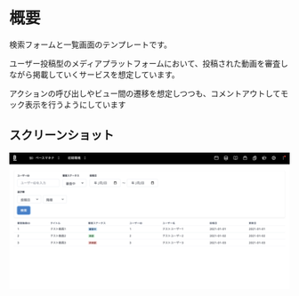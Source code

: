 # 概要

検索フォームと一覧画面のテンプレートです。

ユーザー投稿型のメディアプラットフォームにおいて、投稿された動画を審査しながら掲載していくサービスを想定しています。

アクションの呼び出しやビュー間の遷移を想定しつつも、コメントアウトしてモック表示を行うようにしています

## スクリーンショット

![スクリーンショット](https://github.com/basemachina/showcase/blob/main/src/views/search-form/search-form-screenshot.png)